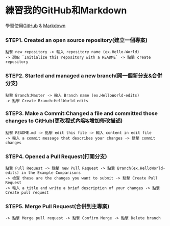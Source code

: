 # 練習我的GitHub和Markdown #

學習使用[GitHub](https://guides.github.com/activities/hello-world/) & [Markdown](https://markdown.tw/)

### STEP1. Created an open source repository(建立一個專案) 

```
點擊 new repository -> 輸入 repository name (ex.Hello-World) 
-> 選取 `Initialize this repository with a README` -> 點擊 create repository
```
### STEP2. Started and managed a new branch(開一個新分支&合併分支) 
```
點擊 Branch:Master -> 輸入 Branch name (ex.HelloWorld-edits)
-> 點擊 Create Branch:HellWorld-edits
```
### STEP3. Make a Commit:Changed a file and committed those changes to GitHub(更改程式內容&增加修改描述)
```
點擊 README.md -> 點擊 edit this file -> 輸入 content in edit file 
-> 輸入 a commit message that describes your changes -> 點擊 commit changes
```
### STEP4. Opened a Pull Request(打開分支)
```
點擊 Pull Request -> 點擊 new Pull Request -> 點擊 Branch(ex.HelloWorld-edits) in the Example Comparisons
-> 檢查 these are the changes you want to submit -> 點擊 Create Pull Request 
-> 輸入 a title and write a brief description of your changes -> 點擊 Create pull request
```
### STEP5. Merge Pull Request(合併到主專案)
```
-> 點擊 Merge pull request -> 點擊 Confirm Merge -> 點擊 Delete branch
```

